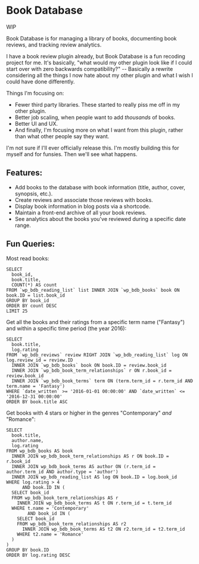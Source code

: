 # Book Database

WIP

Book Database is for managing a library of books, documenting book reviews, and tracking review analytics.

I have a book review plugin already, but Book Database is a fun recoding project for me. It's basically, "what would my other plugin look like if I could start over with zero backwards compatibility?" -- Basically a rewrite considering all the things I now hate about my other plugin and what I wish I could have done differently.

Things I'm focusing on:

* Fewer third party libraries. These started to really piss me off in my other plugin.
* Better job scaling, when people want to add *thousands* of books.
* Better UI and UX.
* And finally, I'm focusing more on what I want from this plugin, rather than what other people say they want.

I'm not sure if I'll ever officially release this. I'm mostly building this for myself and for funsies. Then we'll see what happens.

## Features:

* Add books to the database with book information (title, author, cover, synopsis, etc.).
* Create reviews and associate those reviews with books.
* Display book information in blog posts via a shortcode.
* Maintain a front-end archive of all your book reviews.
* See analytics about the books you've reviewed during a specific date range.

## Fun Queries:

Most read books:

```
SELECT
  book_id,
  book.title,
  COUNT(*) AS count
FROM `wp_bdb_reading_list` list INNER JOIN `wp_bdb_books` book ON book.ID = list.book_id
GROUP BY book_id
ORDER BY count DESC
LIMIT 25
```

Get all the books and their ratings from a specific term name ("Fantasy") and within a specific time period (the year 2016):

```
SELECT
  book.title,
  log.rating
FROM `wp_bdb_reviews` review RIGHT JOIN `wp_bdb_reading_list` log ON log.review_id = review.ID
  INNER JOIN `wp_bdb_books` book ON book.ID = review.book_id
  INNER JOIN `wp_bdb_book_term_relationships` r ON r.book_id = review.book_id
  INNER JOIN `wp_bdb_book_terms` term ON (term.term_id = r.term_id AND term.name = 'Fantasy')
WHERE `date_written` >= '2016-01-01 00:00:00' AND `date_written` <= '2016-12-31 00:00:00'
ORDER BY book.title ASC
```

Get books with 4 stars or higher in the genres "Contemporary" _and_ "Romance":

```
SELECT
  book.title,
  author.name,
  log.rating
FROM wp_bdb_books AS book
  INNER JOIN wp_bdb_book_term_relationships AS r ON book.ID = r.book_id
  INNER JOIN wp_bdb_book_terms AS author ON (r.term_id = author.term_id AND author.type = 'author')
  INNER JOIN wp_bdb_reading_list AS log ON book.ID = log.book_id
WHERE log.rating > 4
      AND book.ID IN (
  SELECT book_id
  FROM wp_bdb_book_term_relationships AS r
    INNER JOIN wp_bdb_book_terms AS t ON r.term_id = t.term_id
  WHERE t.name = 'Contemporary'
        AND book_id IN (
    SELECT book_id
    FROM wp_bdb_book_term_relationships AS r2
      INNER JOIN wp_bdb_book_terms AS t2 ON r2.term_id = t2.term_id
    WHERE t2.name = 'Romance'
  )
)
GROUP BY book.ID
ORDER BY log.rating DESC
```